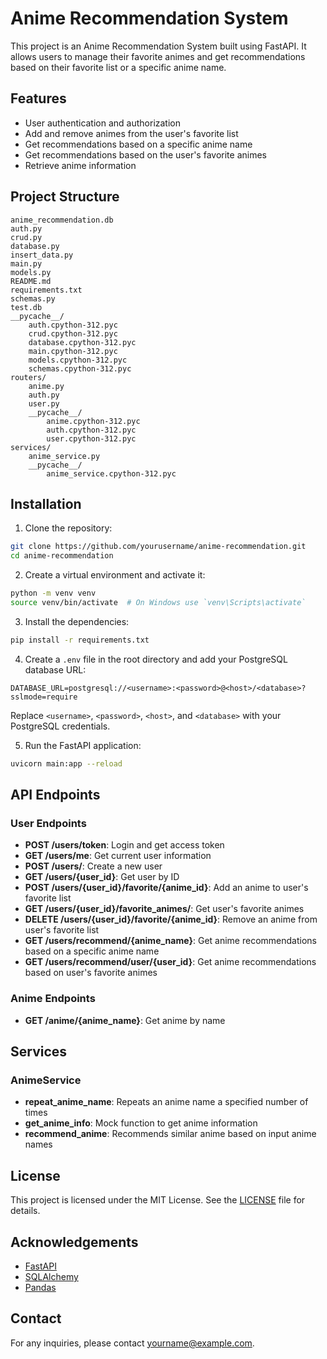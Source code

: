 # Anime Recommendation System

This project is an Anime Recommendation System built using FastAPI. It allows users to manage their favorite animes and get recommendations based on their favorite list or a specific anime name.

## Features

- User authentication and authorization
- Add and remove animes from the user's favorite list
- Get recommendations based on a specific anime name
- Get recommendations based on the user's favorite animes
- Retrieve anime information

## Project Structure

```
anime_recommendation.db
auth.py
crud.py
database.py
insert_data.py
main.py
models.py
README.md
requirements.txt
schemas.py
test.db
__pycache__/
	auth.cpython-312.pyc
	crud.cpython-312.pyc
	database.cpython-312.pyc
	main.cpython-312.pyc
	models.cpython-312.pyc
	schemas.cpython-312.pyc
routers/
	anime.py
	auth.py
	user.py
	__pycache__/
		anime.cpython-312.pyc
		auth.cpython-312.pyc
		user.cpython-312.pyc
services/
	anime_service.py
	__pycache__/
		anime_service.cpython-312.pyc
```

## Installation

1. Clone the repository:

```bash
git clone https://github.com/yourusername/anime-recommendation.git
cd anime-recommendation
```

2. Create a virtual environment and activate it:

```bash
python -m venv venv
source venv/bin/activate  # On Windows use `venv\Scripts\activate`
```

3. Install the dependencies:

```bash
pip install -r requirements.txt
```

4. Create a `.env` file in the root directory and add your PostgreSQL database URL:

```
DATABASE_URL=postgresql://<username>:<password>@<host>/<database>?sslmode=require
```

Replace `<username>`, `<password>`, `<host>`, and `<database>` with your PostgreSQL credentials.

5. Run the FastAPI application:

```bash
uvicorn main:app --reload
```

## API Endpoints

### User Endpoints

- **POST /users/token**: Login and get access token
- **GET /users/me**: Get current user information
- **POST /users/**: Create a new user
- **GET /users/{user_id}**: Get user by ID
- **POST /users/{user_id}/favorite/{anime_id}**: Add an anime to user's favorite list
- **GET /users/{user_id}/favorite_animes/**: Get user's favorite animes
- **DELETE /users/{user_id}/favorite/{anime_id}**: Remove an anime from user's favorite list
- **GET /users/recommend/{anime_name}**: Get anime recommendations based on a specific anime name
- **GET /users/recommend/user/{user_id}**: Get anime recommendations based on user's favorite animes

### Anime Endpoints

- **GET /anime/{anime_name}**: Get anime by name

## Services

### AnimeService

- **repeat_anime_name**: Repeats an anime name a specified number of times
- **get_anime_info**: Mock function to get anime information
- **recommend_anime**: Recommends similar anime based on input anime names

## License

This project is licensed under the MIT License. See the [LICENSE](LICENSE) file for details.

## Acknowledgements

- [FastAPI](https://fastapi.tiangolo.com/)
- [SQLAlchemy](https://www.sqlalchemy.org/)
- [Pandas](https://pandas.pydata.org/)

## Contact

For any inquiries, please contact [yourname@example.com](mailto:yourname@example.com).
